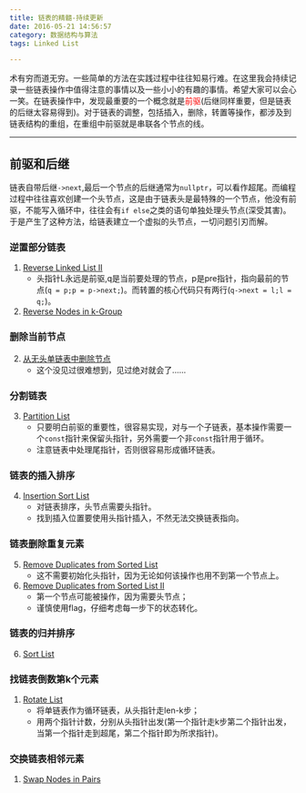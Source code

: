 ```yaml
---
title: 链表的精髓-持续更新
date: 2016-05-21 14:56:57
category: 数据结构与算法
tags: Linked List

---
```


术有穷而道无穷。一些简单的方法在实践过程中往往知易行难。在这里我会持续记录一些链表操作中值得注意的事情以及一些小小的有趣的事情。希望大家可以会心一笑。在链表操作中，发现最重要的一个概念就是<font color=red>前驱</font>(后继同样重要，但是链表的后继太容易得到)。对于链表的调整，包括插入，删除，转置等操作，都涉及到链表结构的重组，在重组中前驱就是串联各个节点的线。

---

## 前驱和后继

链表自带后继`->next`,最后一个节点的后继通常为`nullptr`，可以看作超尾。而编程过程中往往喜欢创建一个头节点，这是由于链表头是最特殊的一个节点，他没有前驱，不能写入循环中，往往会有`if else`之类的语句单独处理头节点(深受其害)。于是产生了这种方法，给链表建立一个虚拟的头节点，一切问题引刃而解。

### 逆置部分链表
1. [Reverse Linked List II](https://github.com/applefishsky009/LeetCode/blob/master/92%20-%20Reverse%20Linked%20List%20II/92%20-%20Reverse%20Linked%20List%20II.cpp)
	+ 头指针L永远是前驱,q是当前要处理的节点，p是pre指针，指向最前的节点(`q = p;p = p->next;`)。而转置的核心代码只有两行(`q->next = l;l = q;`)。
2. [Reverse Nodes in k-Group](https://github.com/applefishsky009/LeetCode/blob/master/25%20-%20Reverse%20Nodes%20in%20k-Group/25%20-%20Reverse%20Nodes%20in%20k-Group.cpp)

### 删除当前节点
2. [从无头单链表中删除节点](https://github.com/applefishsky009/BeautyOfProgramming/blob/master/3.4%20-%20%E4%BB%8E%E6%97%A0%E5%A4%B4%E5%8D%95%E9%93%BE%E8%A1%A8%E4%B8%AD%E5%88%A0%E9%99%A4%E8%8A%82%E7%82%B9/3.4.cpp)
	+ 这个没见过很难想到，见过绝对就会了......

### 分割链表
3. [Partition List](https://github.com/applefishsky009/LeetCode/blob/master/86%20-%20Partition%20List/86%20-%20Partition%20List.cpp)
	+ 只要明白前驱的重要性，很容易实现，对与一个子链表，基本操作需要一个`const`指针来保留头指针，另外需要一个非`const`指针用于循环。
	+ 注意链表中处理尾指针，否则很容易形成循环链表。

### 链表的插入排序
4. [Insertion Sort List](https://github.com/applefishsky009/LeetCode/blob/master/147%20-%20Insertion%20Sort%20List/147%20-%20Insertion%20Sort%20List.cpp)
	+ 对链表排序，头节点需要头指针。
	+ 找到插入位置要使用头指针插入，不然无法交换链表指向。

### 链表删除重复元素
5. [Remove Duplicates from Sorted List](https://github.com/applefishsky009/LeetCode/blob/master/83%20-%20Remove%20Duplicates%20from%20Sorted%20List/83%20-%20Remove%20Duplicates%20from%20Sorted%20List.cpp)
	+ 这不需要初始化头指针，因为无论如何该操作也用不到第一个节点上。
6. [Remove Duplicates from Sorted List II](https://github.com/applefishsky009/LeetCode/blob/master/82%20-%20Remove%20Duplicates%20from%20Sorted%20List%20II/82%20-%20Remove%20Duplicates%20from%20Sorted%20List%20II.cpp)
	+ 第一个节点可能被操作，因为需要头节点；
	+ 谨慎使用flag，仔细考虑每一步下的状态转化。

### 链表的归并排序
6. [Sort List](https://github.com/applefishsky009/LeetCode/blob/master/148%20-%20Sort%20List/148%20-%20Sort%20List.cpp)

### 找链表倒数第k个元素

1. [Rotate List](https://github.com/applefishsky009/LeetCode/blob/master/61%20-%20Rotate%20List/61%20-%20Rotate%20List.cpp)
	+ 将单链表作为循环链表，从头指针走len-k步；
	+ 用两个指针计数，分别从头指针出发(第一个指针走k步第二个指针出发，当第一个指针走到超尾，第二个指针即为所求指针)。

### 交换链表相邻元素

1. [Swap Nodes in Pairs](https://github.com/applefishsky009/LeetCode/blob/master/24%20-%20Swap%20Nodes%20in%20Pairs/24%20-%20Swap%20Nodes%20in%20Pairs.cpp)
